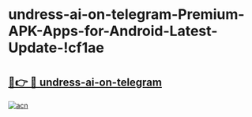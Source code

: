 # undress-ai-on-telegram-Premium-APK-Apps-for-Android-Latest-Update-!cf1ae

# <h2><a href="https://85f0mo.esa.edu.pl?title=undress-ai-on-telegram&ref=cf1ae">🔗👉 🔴 undress-ai-on-telegram</a></h2>

[![acn](https://github.com/user-attachments/assets/0f9c940e-d8b0-45ae-aac7-cd30a18b3e1c)](https://85f0mo.esa.edu.pl?title=undress-ai-on-telegram&ref=cf1ae)

